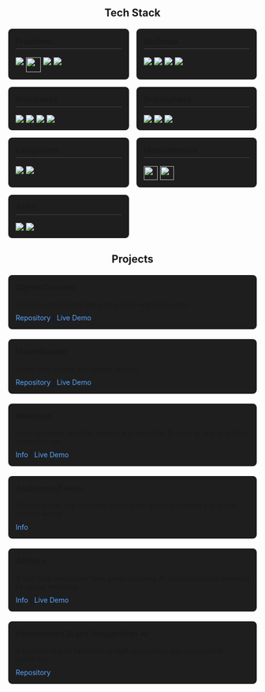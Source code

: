 <!-- Tech Stack -->
<h2 style="text-align: center; margin-bottom: 20px;">Tech Stack</h2>

<div style="display: grid; grid-template-columns: repeat(auto-fit, minmax(200px, 1fr)); gap: 15px; margin-bottom: 30px;">

  <!-- Frontend Development -->
  <div style="background: #1e1e1e; padding: 15px; border-radius: 8px;">
    <h3 style="margin-top: 0; border-bottom: 1px solid #444; padding-bottom: 5px;">Frontend</h3>
    <div style="display: flex; flex-wrap: wrap; gap: 5px;">
      <img src="https://img.shields.io/badge/html5-%23E34F26.svg?style=for-the-badge&logo=html5&logoColor=white">
      <img src="https://cdn.glitch.global/9b6e30d1-a1c2-46a0-a831-d48ce809e60a/Bez%20nazwy%20(29).svg?v=1751064656699" height="30">
      <img src="https://img.shields.io/badge/javascript-%23323330.svg?style=for-the-badge&logo=javascript&logoColor=%23F7DF1E">
      <img src="https://img.shields.io/badge/react-%2320232a.svg?style=for-the-badge&logo=react&logoColor=%2361DAFB">
    </div>
  </div>

  <!-- Backend Development -->
  <div style="background: #1e1e1e; padding: 15px; border-radius: 8px;">
    <h3 style="margin-top: 0; border-bottom: 1px solid #444; padding-bottom: 5px;">Backend</h3>
    <div style="display: flex; flex-wrap: wrap; gap: 5px;">
      <img src="https://img.shields.io/badge/node.js-6DA55F?style=for-the-badge&logo=node.js&logoColor=white">
      <img src="https://img.shields.io/badge/nestjs-%23E0234E.svg?style=for-the-badge&logo=nestjs&logoColor=white">
      <img src="https://img.shields.io/badge/Socket.io-black?style=for-the-badge&logo=socket.io&badgeColor=010101">
      <img src="https://img.shields.io/badge/php-%23777BB4.svg?style=for-the-badge&logo=php&logoColor=white">
    </div>
  </div>

  <!-- Databases -->
  <div style="background: #1e1e1e; padding: 15px; border-radius: 8px;">
    <h3 style="margin-top: 0; border-bottom: 1px solid #444; padding-bottom: 5px;">Databases</h3>
    <div style="display: flex; flex-wrap: wrap; gap: 5px;">
      <img src="https://img.shields.io/badge/postgres-%23316192.svg?style=for-the-badge&logo=postgresql&logoColor=white">
      <img src="https://img.shields.io/badge/sqlite-%2307405e.svg?style=for-the-badge&logo=sqlite&logoColor=white">
      <img src="https://img.shields.io/badge/mysql-4479A1.svg?style=for-the-badge&logo=mysql&logoColor=white">
      <img src="https://img.shields.io/badge/MongoDB-%234ea94b.svg?style=for-the-badge&logo=mongodb&logoColor=white">
    </div>
  </div>

  <!-- Deployment -->
  <div style="background: #1e1e1e; padding: 15px; border-radius: 8px;">
    <h3 style="margin-top: 0; border-bottom: 1px solid #444; padding-bottom: 5px;">Deployment</h3>
    <div style="display: flex; flex-wrap: wrap; gap: 5px;">
      <img src="https://img.shields.io/badge/Render-%46E3B7.svg?style=for-the-badge&logo=render&logoColor=white">
      <img src="https://img.shields.io/badge/heroku-%23430098.svg?style=for-the-badge&logo=heroku&logoColor=white">
      <img src="https://img.shields.io/badge/glitch-%233333FF.svg?style=for-the-badge&logo=glitch&logoColor=white">
    </div>
  </div>

  <!-- Languages -->
  <div style="background: #1e1e1e; padding: 15px; border-radius: 8px;">
    <h3 style="margin-top: 0; border-bottom: 1px solid #444; padding-bottom: 5px;">Languages</h3>
    <div style="display: flex; flex-wrap: wrap; gap: 5px;">
      <img src="https://img.shields.io/badge/c++-%2300599C.svg?style=for-the-badge&logo=c%2B%2B&logoColor=white">
      <img src="https://img.shields.io/badge/python-3670A0?style=for-the-badge&logo=python&logoColor=ffdd54">
    </div>
  </div>

  <!-- Mechatronics & Physics Simulation -->
  <div style="background: #1e1e1e; padding: 15px; border-radius: 8px;">
    <h3 style="margin-top: 0; border-bottom: 1px solid #444; padding-bottom: 5px;">Mechatronics</h3>
    <div style="display: flex; flex-wrap: wrap; gap: 5px;">
      <img src="https://cdn.glitch.global/9b6e30d1-a1c2-46a0-a831-d48ce809e60a/Bez%20nazwy%20(6).svg?v=1751056282125" height="28">
      <img src="https://cdn.glitch.global/9b6e30d1-a1c2-46a0-a831-d48ce809e60a/Bez%20nazwy%20(3)%20(1).svg?v=1751054088008" height="28">
    </div>
  </div>

  <!-- AI/ML -->
  <div style="background: #1e1e1e; padding: 15px; border-radius: 8px;">
    <h3 style="margin-top: 0; border-bottom: 1px solid #444; padding-bottom: 5px;">AI/ML</h3>
    <div style="display: flex; flex-wrap: wrap; gap: 5px;">
      <img src="https://img.shields.io/badge/TensorFlow-%23FF6F00.svg?style=for-the-badge&logo=TensorFlow&logoColor=white">
      <img src="https://img.shields.io/badge/PyTorch-%23EE4C2C.svg?style=for-the-badge&logo=PyTorch&logoColor=white">
    </div>
  </div>
</div>

<!-- Projects -->
<h2 style="text-align: center; margin-bottom: 20px;">Projects</h2>

<div style="display: grid; grid-template-columns: repeat(auto-fit, minmax(300px, 1fr)); gap: 20px;">

  <!-- Project 1 -->
  <div style="background: #1e1e1e; padding: 15px; border-radius: 8px;">
    <h3 style="margin-top: 0;">CipherConnect</h3>
    <p style="margin-bottom: 10px;">A secure messaging app with end-to-end encryption.</p>
    <div>
      <a href="https://github.com/arturr0/CipherConnect-WebSocket" target="_blank" style="color: #58a6ff; text-decoration: none;">Repository</a> | 
      <a href="https://cipherconnect.onrender.com" target="_blank" style="color: #58a6ff; text-decoration: none;">Live Demo</a>
    </div>
  </div>

  <!-- Project 2 -->
  <div style="background: #1e1e1e; padding: 15px; border-radius: 8px;">
    <h3 style="margin-top: 0;">MovieRanker</h3>
    <p style="margin-bottom: 10px;">A web app to rank and review movies.</p>
    <div>
      <a href="https://github.com/arturr0/MovieRanker" target="_blank" style="color: #58a6ff; text-decoration: none;">Repository</a> | 
      <a href="https://movieranker-gavh.onrender.com" target="_blank" style="color: #58a6ff; text-decoration: none;">Live Demo</a>
    </div>
  </div>

  <!-- Project 3 -->
  <div style="background: #1e1e1e; padding: 15px; border-radius: 8px;">
    <h3 style="margin-top: 0;">SealScan</h3>
    <p style="margin-bottom: 10px;">An AI-powered app that detects and identifies O-rings in real-time from video footage.</p>
    <div>
      <a href="https://github.com/arturr0/oring-recognition-vite" target="_blank" style="color: #58a6ff; text-decoration: none;">Info</a> | 
      <a href="https://oring-recognition-vite.onrender.com" target="_blank" style="color: #58a6ff; text-decoration: none;">Live Demo</a>
    </div>
  </div>

  <!-- Project 4 -->
  <div style="background: #1e1e1e; padding: 15px; border-radius: 8px;">
    <h3 style="margin-top: 0;">AudiobookFinder</h3>
    <p style="margin-bottom: 10px;">A Node.js tool that identifies information about audiobooks of public domain works.</p>
    <div>
      <a href="https://github.com/arturr0/audiobook-finder" target="_blank" style="color: #58a6ff; text-decoration: none;">Info</a>
    </div>
  </div>

  <!-- Project 5 -->
  <div style="background: #1e1e1e; padding: 15px; border-radius: 8px;">
    <h3 style="margin-top: 0;">AItillery</h3>
    <p style="margin-bottom: 10px;">A real-time multiplayer tank game featuring AI-controlled units powered by neural networks.</p>
    <div>
      <a href="https://github.com/arturr0/ai-tillery" target="_blank" style="color: #58a6ff; text-decoration: none;">Info</a> | 
      <a href="https://oring-recognition-vite.onrender.com" target="_blank" style="color: #58a6ff; text-decoration: none;">Live Demo</a>
    </div>
  </div>

  <!-- Project 6 -->
  <div style="background: #1e1e1e; padding: 15px; border-radius: 8px;">
    <h3 style="margin-top: 0;">Handwritten Digits Recognition AI</h3>
    <p style="margin-bottom: 10px;">A browser-based handwriting digit recognition app using neural networks.</p>
    <div>
      <a href="https://github.com/arturr0/HWR" target="_blank" style="color: #58a6ff; text-decoration: none;">Repository</a>
    </div>
  </div>
</div>

